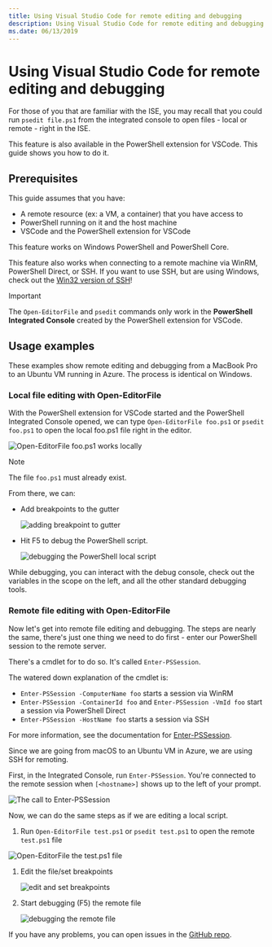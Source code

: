```yaml
---
title: Using Visual Studio Code for remote editing and debugging
description: Using Visual Studio Code for remote editing and debugging
ms.date: 06/13/2019
---
```

# Using Visual Studio Code for remote editing and debugging

For those of you that are familiar with the ISE, you may recall that you could run
`psedit file.ps1` from the integrated console to open files - local or remote - right in the ISE.

This feature is also available in the PowerShell extension for VSCode. This guide shows you how to
do it.

## Prerequisites

This guide assumes that you have:

- A remote resource (ex: a VM, a container) that you have access to
- PowerShell running on it and the host machine
- VSCode and the PowerShell extension for VSCode

This feature works on Windows PowerShell and PowerShell Core.

This feature also works when connecting to a remote machine via WinRM, PowerShell Direct, or SSH. If
you want to use SSH, but are using Windows, check out the [Win32 version of SSH](https://github.com/PowerShell/Win32-OpenSSH)!

> [!IMPORTANT]
> The `Open-EditorFile` and `psedit` commands only work in the **PowerShell Integrated Console**
> created by the PowerShell extension for VSCode.

## Usage examples

These examples show remote editing and debugging from a MacBook Pro to an Ubuntu VM
running in Azure. The process is identical on Windows.

### Local file editing with Open-EditorFile

With the PowerShell extension for VSCode started and the PowerShell Integrated Console opened, we
can type `Open-EditorFile foo.ps1` or `psedit foo.ps1` to open the local foo.ps1 file right in the
editor.

![Open-EditorFile foo.ps1 works locally](images/Using-VSCode-for-Remote-Editing-and-Debugging/1-open-local-file.png)

>[!NOTE]
> The file `foo.ps1` must already exist.

From there, we can:

- Add breakpoints to the gutter

  ![adding breakpoint to gutter](images/Using-VSCode-for-Remote-Editing-and-Debugging/2-adding-breakpoint-gutter.png)

- Hit F5 to debug the PowerShell script.

  ![debugging the PowerShell local script](images/Using-VSCode-for-Remote-Editing-and-Debugging/3-local-debug.png)

While debugging, you can interact with the debug console, check out the variables in the scope on
the left, and all the other standard debugging tools.

### Remote file editing with Open-EditorFile

Now let's get into remote file editing and debugging. The steps are nearly the same, there's just
one thing we need to do first - enter our PowerShell session to the remote server.

There's a cmdlet for to do so. It's called `Enter-PSSession`.

The watered down explanation of the cmdlet is:

- `Enter-PSSession -ComputerName foo` starts a session via WinRM
- `Enter-PSSession -ContainerId foo` and `Enter-PSSession -VmId foo` start a session via PowerShell Direct
- `Enter-PSSession -HostName foo` starts a session via SSH

For more information, see the documentation for [Enter-PSSession](/powershell/module/microsoft.powershell.core/enter-pssession).

Since we are going from macOS to an Ubuntu VM in Azure, we are using SSH for remoting.

First, in the Integrated Console, run `Enter-PSSession`. You're connected to the remote session
when `[<hostname>]` shows up to the left of your prompt.

![The call to Enter-PSSession](images/Using-VSCode-for-Remote-Editing-and-Debugging/4-enter-pssession.png)

Now, we can do the same steps as if we are editing a local script.

1. Run `Open-EditorFile test.ps1` or `psedit test.ps1` to open the remote `test.ps1` file

  ![Open-EditorFile the test.ps1 file](images/Using-VSCode-for-Remote-Editing-and-Debugging/5-open-remote-file.png)

1. Edit the file/set breakpoints

   ![edit and set breakpoints](images/Using-VSCode-for-Remote-Editing-and-Debugging/6-set-breakpoints.png)

1. Start debugging (F5) the remote file

   ![debugging the remote file](images/Using-VSCode-for-Remote-Editing-and-Debugging/7-start-debugging.png)

If you have any problems, you can open issues in the [GitHub repo](https://github.com/powershell/vscode-powershell).
